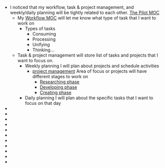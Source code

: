 - I noticed that my workflow, task & project management, and weekly/daily planning will be tightly related to each other. [The Pilot MOC](<The Pilot MOC.md>)
    - My [Workflow MOC](<Workflow MOC.md>) will let me know what type of task that I want to work on
        - Types of tasks
            - Consuming
            - Processing
            - Unifying
            - Thinking...
    - Task & project management will store list of tasks and projects that I want to focus on.
        - Weekly planning I will plan about projects and schedule activities
            - [project management](<project management.md>) Area of focus or projects will have different stages to work on
                - [Researching phase](<Researching phase.md>)
                - [Developing phase](<Developing phase.md>)
                - [Creating phase](<Creating phase.md>)
        - Daily planning I will plan about the specific tasks that I want to focus on that day
- 
- 
- 
- 
- 
- 
- 
-  
- 
- 
- 
